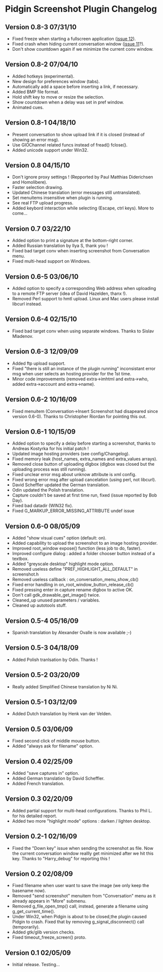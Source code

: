 # Pidgin Screenshot Plugin Changelog #

## Version 0.8-3 07/31/10 ##
  * Fixed freeze when starting a fullscreen application ([issue 12](https://code.google.com/p/pidgin-sendscreenshot/issues/detail?id=12)).
  * Fixed crash when hiding current conversation window ([issue 11](https://code.google.com/p/pidgin-sendscreenshot/issues/detail?id=11)?).
  * Don't show countdown again if we minimize the current conv window.

## Version 0.8-2 07/04/10 ##
  * Added hotkeys (experimental).
  * New design for preferences window (tabs).
  * Automatically add a space before inserting a link, if necessary.
  * Added BMP file format.
  * Hold shift key to move or resize the selection.
  * Show countdown when a delay was set in pref window.
  * Animated cues.

## Version 0.8-1 04/18/10 ##
  * Present conversation to show upload link if it is closed (instead of showing an error msg).
  * Use GIOChannel related funcs instead of fread() fclose().
  * Added unicode support under Win32.

## Version 0.8 04/15/10 ##
  * Don't ignore proxy settings ! (Repported by Paul Matthias Diderichsen and Homolibere).
  * Faster selection drawing.
  * Updated Chinese translation (error messages still untranslated).
  * Set menuitems insensitive when plugin is running.
  * See real FTP upload progress.
  * Added keybord interaction while selecting (Escape, ctrl keys). More to come...

## Version 0.7 03/22/10 ##
  * Added option to print a signature at the bottom-right corner.
  * Added Russian translation by Ilya S, thank you !
  * Fixed bad target conv when inserting screenshot from Conversation menu.
  * Fixed multi-head support on Windows.

## Version 0.6-5 03/06/10 ##
  * Added option to specify a corresponding Web address when uploading to a remote FTP server (idea of David Hazelden, thanx !).
  * Removed Perl support to hmtl upload. Linux and Mac users please install libcurl instead.

## Version 0.6-4 02/15/10 ##
  * Fixed bad target conv when using separate windows. Thanks to Sislav Mladenov.

## Version 0.6-3 12/09/09 ##
  * Added ftp upload support.
  * Fixed "there is still an instance of the plugin running" inconsistant error msg when user selects an hosting provider for the 1st time.
  * Minor code improvements (removed extra->imhtml and extra->who, added extra->account and extra->name).

## Version 0.6-2 10/16/09 ##
  * Fixed menuitem (Conversation->Insert Screenshot had disapeared since version 0.6-0). Thanks to Christopher Riordan for pointing this out.

## Version 0.6-1 10/15/09 ##
  * Added option to specify a delay before starting a screenshot, thanks to Andreas Kostyrka for his initial patch !
  * Updated image hosting providers (see config/Changelog).
  * Fixed memory leak (host\_names, extra\_names and extra\_values arrays).
  * Removed close button of uploading dlgbox (dlgbox was closed but the uploading process was still running).
  * Fixed unclear error msg about unknow attribute is xml config.
  * Fixed wrong error msg after upload cancelation (using perl, not libcurl).
  * David Scheffler updated the German translation.
  * Odin updated the Polish translation.
  * Capture couldn't be saved at first time run, fixed (issue reported by Bob Day).
  * Fixed bad datadir (WIN32 fix).
  * Fixed G\_MARKUP\_ERROR\_MISSING\_ATTRIBUTE undef issue

## Version 0.6-0 08/05/09 ##
  * Added "show visual cues" option (default: on).
  * Added capability to upload the screenshot to an image hosting provider.
  * Improved root\_window expose() function (less job to do, faster).
  * Improved configure dialog : added a folder chooser button instead of a textbox.
  * Added "greyscale desktop" highlight mode option.
  * Removed useless define "PREF\_HIGHLIGHT\_ALL\_DEFAULT" in screenshot.h
  * Removed useless callback : on\_conversation\_menu\_show\_cb()
  * Fixed error handling in on\_root\_window\_button\_release\_cb()
  * Fixed pressing enter in capture rename dlgbox to active OK.
  * Don't call gdk\_drawable\_get\_image() twice.
  * Cleaned\_up unused parameters / variables.
  * Cleaned up autotools stuff.

## Version 0.5-4 05/16/09 ##
  * Spanish translation by Alexander Ovalle is now available ;-)

## Version 0.5-3 04/18/09 ##
  * Added Polish tranlsation by Odin. Thanks !

## Version 0.5-2 03/20/09 ##
  * Really added Simplified Chinese translation by Ni Ni.

## Version 0.5-1 03/12/09 ##
  * Added Dutch translation by Henk van der Velden.

## Version 0.5 03/06/09 ##
  * Fixed second click of middle mouse button.
  * Added "always ask for filename" option.

## Version 0.4 02/25/09 ##
  * Added "save captures in" option.
  * Added German translation by David Scheffler.
  * Added French translation.

## Version 0.3 02/20/09 ##
  * Added partial support for multi-head configurations. Thanks to Phil L. for his detailed report.
  * Added two more "highlight mode" options : darken / lighten desktop.

## Version 0.2-1 02/16/09 ##
  * Fixed the "Down key" issue when sending the screenshot as file. Now the current conversation window reallly get minimized after we hit this key. Thanks to "Harry\_debug" for reporting this !

## Version 0.2 02/08/09 ##
  * Fixed filename when user want to save the image (we only keep the basename now).
  * Removed "send screenshot" menuitem from "Conversation" menu as it already appears in "More" submenu.
  * Removed g\_file\_open\_tmp() call, instead, generate a filename using g\_get\_current\_time().
  * Under Win32, when Pidgin is about to be closed,the plugin caused Pidgin to crash. Fixed that by removing g\_signal\_disconnect() call (temporarily).
  * Added gtk/glib version checks.
  * Fixed timeout\_freeze\_screen() proto.

## Version 0.1 02/05/09 ##
  * Initial release. Testing...